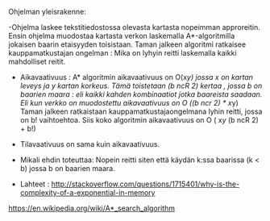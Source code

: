 Ohjelman yleisrakenne:
 
-Ohjelma laskee tekstitiedostossa olevasta kartasta nopeimman approreitin. Ensin ohjelma muodostaa kartasta verkon laskemalla A*-algoritmilla jokaisen baarin etaisyyden toisistaan. Taman jalkeen algoritmi ratkaisee kauppamatkustajan ongelman : Mika on lyhyin reitti laskemalla kaikki mahdolliset reitit.

- Aikavaativuus : A* algoritmin aikavaativuus on O(x*y) jossa x on kartan leveys ja y kartan korkeus. Tämä toistetaan (b ncR 2) kertaa , jossa b on baarien maara : eli kaikki kahden kombinaatiot jotka baareista saadaan. Eli kun verkko on muodostettu aikavaativuus on O ((b ncr 2) * x*y) Taman jalkeen ratkaistaan kauppamatkustajaongelmana lyhin reitti, jossa on b! vaihtoehtoa. Siis koko algoritmin aikavaativuus on O ( x*y* (b ncR 2) + b!)

- Tilavaativuus on sama kuin aikavaativuus.

- Mikali ehdin toteuttaa: Nopein reitti siten että käydän k:ssa baarissa (k < b) jossa b on baarien maara.

- Lahteet :  http://stackoverflow.com/questions/1715401/why-is-the-complexity-of-a-exponential-in-memory

https://en.wikipedia.org/wiki/A*_search_algorithm
